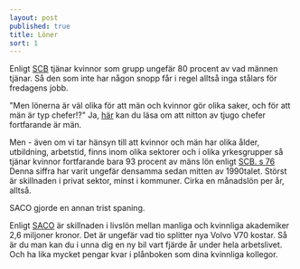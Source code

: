 ```yaml
---
layout: post
published: true
title: Löner
sort: 1
---
```





Enligt [SCB](http://www.scb.se/sv_/Hitta-statistik/Artiklar/Gapet-mellan-kvinnors-och-mans-arbetstid-bestar/) tjänar kvinnor som grupp ungefär 80 procent av vad männen tjänar. Så den som inte har någon snopp får i regel alltså inga stålars för fredagens jobb.

"Men lönerna är väl olika för att män och kvinnor gör olika saker, och för att män är typ chefer!?" Ja, [här](/jamstalldhet/sverige-r-ju-redan-v-rldens-mest-j-mst-llda-land/maktpositioner-i-samh-llet/) kan du läsa om att nitton av tjugo chefer fortfarande är män. 

Men - även om vi tar hänsyn till att kvinnor och män har olika ålder, utbildning, arbetstid, finns inom olika sektorer och i olika yrkesgrupper så tjänar kvinnor fortfarande bara 93 procent av mäns lön enligt [SCB. s 76](http://www.scb.se/Statistik/_Publikationer/LE0201_2013B14_BR_X10BR1401.pdf) Denna siffra har varit ungefär densamma sedan mitten av 1990­talet. Störst är skillnaden i privat sektor, minst i kommuner. Cirka en månadslön per år, alltså. 

SACO gjorde en annan trist spaning. 

Enligt [SACO](http://www.saco.se/vara-fragor/lon-och-livslon/skillnader-i-livslon-mellan-kvinnor-och-man/) är skillnaden i livslön mellan manliga och kvinnliga akademiker 2,6 miljoner kronor. Det är ungefär vad tio splitter nya Volvo V70 kostar. Så är du man kan du i unna dig en ny bil vart fjärde år under hela arbetslivet. Och ha lika mycket pengar kvar i plånboken som dina kvinnliga kollegor.
